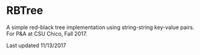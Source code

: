 # RBTree

A simple red-black tree implementation using string-string key-value pairs. For P&A at CSU Chico, Fall 2017.

Last updated 11/13/2017